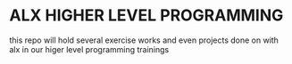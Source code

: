 # ALX HIGHER LEVEL PROGRAMMING

this repo will hold several exercise works and even projects done on with alx in our higer level programming trainings

